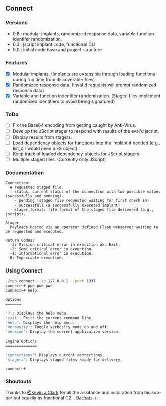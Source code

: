 ## Connect
### Versions
 * 0.8 : modular implants, randomized response data, variable function identifer randomization.
 * 0.3 : jscript implant code, functional CLI
 * 0.0 : initial code base and project structure

### Features
* [x] Modular implants. (Implants are extensible through loading functions during run time from discoverable files)
* [x] Randomized response data. (Invalid requests will prompt randomized response data)
* [x] Variable and function indentifer randomization. (Staged files implement randomized identifiers to avoid being signatured)

### ToDo
* [ ] Fix the Base64 encoding from getting caught by Anti-Virus.
* [ ] Develop the JScript stager to respond with results of the eval'd jscript.
* [ ] Display results from stagers.
* [ ] Load dependency objects for functions into the implant if needed (e.g., list_dir would need a FS object)
* [ ] Keep track of loaded dependency objects for JScript stagers.
* [ ] Multiple staged files. (Currently only JScript)

### Documentation
```
Connection:
  A requested staged file.
  - status: current status of the connection with two possible values (sucessfully and pending).
    - pending (staged file requested waiting for first check in)
    - successfull (a successfully executed implant)
  - stager_format: file format of the staged file delivered (e.g., jscript).

Stager:
  Payloads hosted via an operator defined Flask webserver waiting to be requested and executed.

Return Codes:
  -3: Mission critical error in exeuction aka Exit.
  -2: Semi critical error in exeuction.
  -1: Informational error in execution.
  0: Impeccable execution.
```

### Using Connect
```sh
./run_connect --ip 127.0.0.1 --port 1337
connect~# pwn pwn pwn
connect~# help

Options
=======

'?': Displays the help menu.
'exit': Exits the current command line.
'help': Displays the help menu.
'verbosity': Toggle verbosity mode on and off.
'version': Display the current application version.

Engine Options
==============

'connections': Displays current connections.
'stagers': Displays staged files ready for delivery.

connect~#
```

### Shoutouts
Thanks to [@Kevin J Clark](https://twitter.com/GuhnooPlusLinux) for all the assitance and inspiration from his sub-par but equally as functional C2... [Badrats](https://gitlab.com/KevinJClark/badrats). (:
